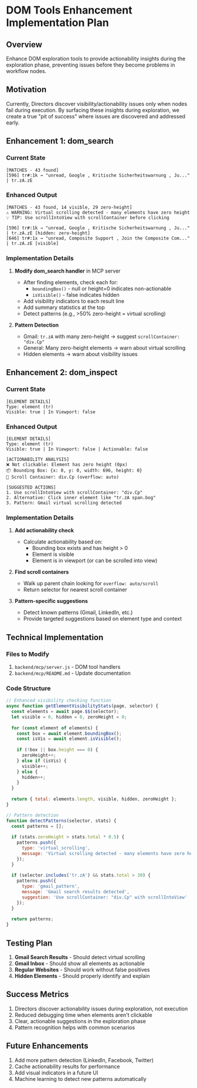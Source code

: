 # DOM Tools Enhancement Implementation Plan

## Overview
Enhance DOM exploration tools to provide actionability insights during the exploration phase, preventing issues before they become problems in workflow nodes.

## Motivation
Currently, Directors discover visibility/actionability issues only when nodes fail during execution. By surfacing these insights during exploration, we create a true "pit of success" where issues are discovered and addressed early.

## Enhancement 1: dom_search

### Current State
```
[MATCHES - 43 found]
[596] tr#:1k → "unread, Google , Kritische Sicherheitswarnung , Ju..." | tr.zA.zE
```

### Enhanced Output
```
[MATCHES - 43 found, 14 visible, 29 zero-height]
⚠️ WARNING: Virtual scrolling detected - many elements have zero height
💡 TIP: Use scrollIntoView with scrollContainer before clicking

[596] tr#:1k → "unread, Google , Kritische Sicherheitswarnung , Ju..." | tr.zA.zE [hidden: zero-height]
[646] tr#:1x → "unread, Composite Support , Join the Composite Com..." | tr.zA.zE [visible]
```

### Implementation Details

1. **Modify dom_search handler** in MCP server
   - After finding elements, check each for:
     - `boundingBox()` - null or height=0 indicates non-actionable
     - `isVisible()` - false indicates hidden
   - Add visibility indicators to each result line
   - Add summary statistics at the top
   - Detect patterns (e.g., >50% zero-height = virtual scrolling)

2. **Pattern Detection**
   - Gmail: `tr.zA` with many zero-height → suggest `scrollContainer: "div.Cp"`
   - General: Many zero-height elements → warn about virtual scrolling
   - Hidden elements → warn about visibility issues

## Enhancement 2: dom_inspect

### Current State
```
[ELEMENT DETAILS]
Type: element (tr)
Visible: true | In Viewport: false
```

### Enhanced Output
```
[ELEMENT DETAILS]
Type: element (tr)
Visible: true | In Viewport: false | Actionable: false

[ACTIONABILITY ANALYSIS]
❌ Not clickable: Element has zero height (0px)
📦 Bounding Box: {x: 0, y: 0, width: 696, height: 0}
📜 Scroll Container: div.Cp (overflow: auto)

[SUGGESTED ACTIONS]
1. Use scrollIntoView with scrollContainer: "div.Cp"
2. Alternative: Click inner element like "tr.zA span.bog"
3. Pattern: Gmail virtual scrolling detected
```

### Implementation Details

1. **Add actionability check**
   - Calculate actionability based on:
     - Bounding box exists and has height > 0
     - Element is visible
     - Element is in viewport (or can be scrolled into view)
   
2. **Find scroll containers**
   - Walk up parent chain looking for `overflow: auto/scroll`
   - Return selector for nearest scroll container
   
3. **Pattern-specific suggestions**
   - Detect known patterns (Gmail, LinkedIn, etc.)
   - Provide targeted suggestions based on element type and context

## Technical Implementation

### Files to Modify
1. `backend/mcp/server.js` - DOM tool handlers
2. `backend/mcp/README.md` - Update documentation

### Code Structure

```javascript
// Enhanced visibility checking function
async function getElementVisibilityStats(page, selector) {
  const elements = await page.$$(selector);
  let visible = 0, hidden = 0, zeroHeight = 0;
  
  for (const element of elements) {
    const box = await element.boundingBox();
    const isVis = await element.isVisible();
    
    if (!box || box.height === 0) {
      zeroHeight++;
    } else if (isVis) {
      visible++;
    } else {
      hidden++;
    }
  }
  
  return { total: elements.length, visible, hidden, zeroHeight };
}

// Pattern detection
function detectPatterns(selector, stats) {
  const patterns = [];
  
  if (stats.zeroHeight > stats.total * 0.5) {
    patterns.push({
      type: 'virtual_scrolling',
      message: 'Virtual scrolling detected - many elements have zero height'
    });
  }
  
  if (selector.includes('tr.zA') && stats.total > 30) {
    patterns.push({
      type: 'gmail_pattern',
      message: 'Gmail search results detected',
      suggestion: 'Use scrollContainer: "div.Cp" with scrollIntoView'
    });
  }
  
  return patterns;
}
```

## Testing Plan

1. **Gmail Search Results** - Should detect virtual scrolling
2. **Gmail Inbox** - Should show all elements as actionable
3. **Regular Websites** - Should work without false positives
4. **Hidden Elements** - Should properly identify and explain

## Success Metrics

1. Directors discover actionability issues during exploration, not execution
2. Reduced debugging time when elements aren't clickable
3. Clear, actionable suggestions in the exploration phase
4. Pattern recognition helps with common scenarios

## Future Enhancements

1. Add more pattern detection (LinkedIn, Facebook, Twitter)
2. Cache actionability results for performance
3. Add visual indicators in a future UI
4. Machine learning to detect new patterns automatically